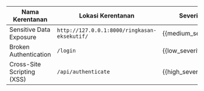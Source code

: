 Nama Kerentanan            |  Lokasi Kerentanan                              |  Severity            |  CVSS
-------------------------- | ----------------------------------------------- | -------------------- | -----
Sensitive Data Exposure    |  ``http://127.0.0.1:8000/ringkasan-eksekutif/`` |  {{medium_severity}} |  9.0 
Broken Authentication      |  ``/login``                                     |  {{low_severity}}    |  5.5 
Cross-Site Scripting (XSS) |  ``/api/authenticate``                          |  {{high_severity}}   |  9.5 